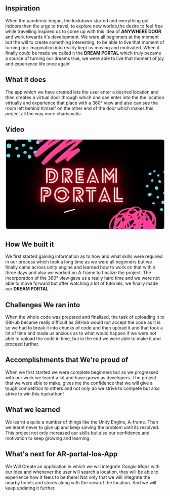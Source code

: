 ## Inspiration

When the pandemic began, the lockdown started and everything got indoors then the urge to travel, to explore new worlds,the desire to feel free while travelling inspired us to come up with this idea of **ANYWHERE DOOR**  and work towards it's development.
We were all beginners at the moment but the will to create something interesting, to be able to live that moment of turning our imagination into reality kept us moving and motivated. When it finally could be made we called it the **DREAM PORTAL** which truly became a source of turning our dreams true, we were able to live that moment of joy and experience life once again!

 ## What it does

The app which we have created lets the user enter a desired location and then creates a virtual door through which one can enter into the the location virtually and experience that place with a 360° view and also can see the room left behind himself on the other end of the door which makes this project all the way more charismatic.

## Video
[![Watch the video](https://github.com/MANI14011998/AR-portal-Ios-App/blob/master/WhatsApp%20Image%202020-07-13%20at%201.43.40%20PM.jpeg)](https://youtu.be/zg5oysb4jXY)

## How We built it

We first started gaining information as to how and what skills were required in our process which took a long time as we were all beginners but we finally came across unity engine and learned how to work on that within three days and also we worked on A-frame to finalize the project. The incorporation of the 360° view gave us a really hard time and we were not able to move forward but after watching a lot of tutorials, we finally made our **DREAM PORTAL**.

## Challenges We ran into

When the whole code was prepared and finalized, the task of uploading it to GitHub became really difficult as GitHub would not accept the code as it is so we had to break it into chunks of code and then upload it and that took a lot of time and made us anxious as to what would happen if we were not able to upload the code in time, but in the end we were able to make it and proceed further.

## Accomplishments that We're proud of

When we first started we were complete beginners but as we progressed with our work we learnt a lot and have grown as developers. The project that we were able to make, gives me the confidence that we will give a tough competition to others and not only do we strive to compete but also strive to win this hackathon!

## What we learned

We learnt a quite a number of things like the Unity Engine, A-frame. 
Then we learnt never to give up and keep solving the problem until its resolved. This project not only increased our skills but also our confidence and motivation to keep growing and learning. 

## What's next for AR-portal-Ios-App

We Will Create an application in which we will integrate *Google Maps* with our Idea and whenever the user will search a location, they will be able to experience how it feels to be there! Not only that we will integrate the nearby hotels and stores along with the view of the location.  And we will keep updating it further.

